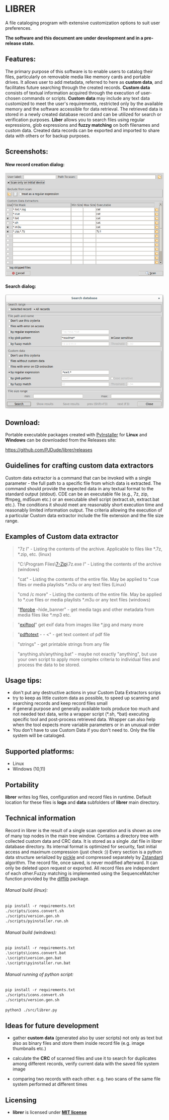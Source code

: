 # LIBRER
A file cataloging program with extensive customization options to suit user preferences.

**The software and this document are under development and in a pre-release state.**

## Features:
The primary purpose of this software is to enable users to catalog their files, particularly on removable media like memory cards and portable drives. It allows user to add metadata, referred to here as **custom data**, and facilitates future searching through the created records. **Custom data** consists of textual information acquired through the execution of user-chosen commands or scripts. **Custom data** may include any text data customized to meet the user's requirements, restricted only by the available memory and the software accessible for data retrieval. The retrieved data is stored in a newly created database record and can be utilized for search or verification purposes. **Liber**  allows you to search files using regular expressions, glob expressions and **fuzzy matching** on both filenames and custom data. Created data records can be exported and imported to share data with others or for backup purposes.

## Screenshots:

#### New record creation dialog:
![image info](./info/new_record.png)

#### Search dialog:
![image info](./info/search.png)

## Download:
Portable executable packages created with [PyInstaller](https://pyinstaller.org/en/stable) for **Linux** and **Windows** can be downloaded from the Releases site:

https://github.com/PJDude/librer/releases


## Guidelines for crafting custom data extractors
Custom data extractor is a command that can be invoked with a single parameter - the full path to a specific file from which data is extracted. The command should provide the expected data in any textual format to the standard output (stdout). CDE can be an executable file (e.g., 7z, zip, ffmpeg, md5sum etc.) or an executable shell script (extract.sh, extract.bat etc.). The conditions it should meet are reasonably short execution time and reasonably limited information output. The criteria allowing the execution of a particular Custom data extractor include the file extension and the file size range.

## Examples of Custom data extractor


> "7z l" - Listing the contents of the archive. Applicable to files like *.7z, *.zip, etc. (linux)

> "C:\Program Files\\[7-Zip](https://www.7-zip.org)\7z.exe l"  - Listing the contents of the archive (windows)

> "cat" - Listing the contents of the entire file. May be applied to *.cue files or media playlists *.m3u or any text files (Linux)

> "cmd /c more"  - Listing the contents of the entire file. May be applied to *.cue files or media playlists *.m3u or any text files (windows)

> "[ffprobe](https://ffmpeg.org/ffprobe.html) -hide_banner" - get media tags and other metadata from media files like *.mp3 etc.

> "[exiftool](https://exiftool.sourceforge.net/)" get exif data from images like *.jpg and many more

> "[pdftotext](https://linux.die.net/man/1/pdftotext) - - <" - get text content of pdf file

> "strings" - get printable strings from any file

> "anything.sh/anything.bat"  - maybe not exactly "anything", but use your own script to apply more complex criteria to individual files and process the data to be stored.

## Usage tips:
- don't put any destructive actions in your Custom Data Extractors scrips
- try to keep as little custom data as possible, to speed up scanning and searching records and keep record files small
- if general purpose and generally available tools produce too much and not needed text data, write a wrapper script (*.sh, *bat) executing specific tool and post-process retrieved data. Wrapper can also help when the tool expects more variable parameters or in an unusual order
- You don't have to use Custom Data if you don't need to. Only the file system will be cataloged.

## Supported platforms:
- Linux
- Windows (10,11)

## Portability
**librer** writes log files, configuration and record files in runtime. Default location for these files is **logs** and **data** subfolders of **librer** main directory.

## Technical information
Record in librer is the result of a single scan operation and is shown as one of many top nodes in the main tree window. Contains a directory tree with collected custom data and CRC data. It is stored as a single .dat file in librer database directory. Its internal format is optimized for security, fast initial access and maximum compression (just check :)) Every section is a python data structure serialized by [pickle](https://docs.python.org/3/library/pickle.html) and compressed separately by [Zstandard](https://pypi.org/project/zstandard/) algorithm. The record file, once saved, is never modified afterward. It can only be deleted upon request or exported. All record files are independent of each other.Fuzzy matching is implemented using the SequenceMatcher function provided by the [difflib](https://docs.python.org/3/library/difflib.html) package.

###### Manual build (linux):
```
pip install -r requirements.txt
./scripts/icons.convert.sh
./scripts/version.gen.sh
./scripts/pyinstaller.run.sh
```
###### Manual build (windows):
```
pip install -r requirements.txt
.\scripts\icons.convert.bat
.\scripts\version.gen.bat
.\scripts\pyinstaller.run.bat
```
###### Manual running of python script:
```
pip install -r requirements.txt
./scripts/icons.convert.sh
./scripts/version.gen.sh

python3 ./src/librer.py
```

## Ideas for future development
-   gather **custom data** (generated also by user scripts) not only as text but also as binary files and store them inside record file (e.g. image thumbnails etc.)
- calculate the **CRC** of scanned files and use it to search for duplicates among different records, verify current data with the saved file system image

- comparing two records with each other. e.g. two scans of the same file system performed at different times

## Licensing
- **librer** is licensed under **[MIT license](./LICENSE)**
